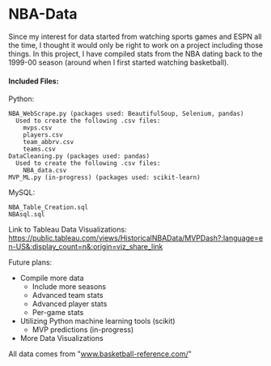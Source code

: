 # NBA-Data
Since my interest for data started from watching sports games and ESPN all the time, I thought it would only be right to work on a project including those things. In this project, I have compiled stats from the NBA dating back to the 1999-00 season (around when I first started watching basketball). 

#### Included Files:

  Python:
  
    NBA_WebScrape.py (packages used: BeautifulSoup, Selenium, pandas)
      Used to create the following .csv files:
        mvps.csv
        players.csv
        team_abbrv.csv
        teams.csv
    DataCleaning.py (packages used: pandas)
      Used to create the following .csv files:
        NBA_data.csv
    MVP_ML.py (in-progress) (packages used: scikit-learn)
  
  MySQL:
  
    NBA_Table_Creation.sql
    NBAsql.sql

Link to Tableau Data Visualizations:
  https://public.tableau.com/views/HistoricalNBAData/MVPDash?:language=en-US&:display_count=n&:origin=viz_share_link

Future plans:
  - Compile more data
      - Include more seasons
      - Advanced team stats
      - Advanced player stats
      - Per-game stats
  - Utilizing Python machine learning tools (scikit)
      - MVP predictions (in-progress)
  - More Data Visualizations
  
  All data comes from "www.basketball-reference.com/"
